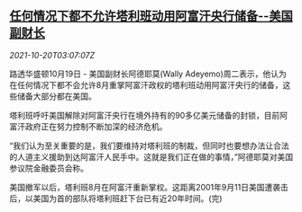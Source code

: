 <!--1634700662000-->
[任何情况下都不允许塔利班动用阿富汗央行储备--美国副财长](https://cn.reuters.com/article/usa-comments-taliban-cenbank-reserve-101-idCNKBS2HA085)
------

<div><i>2021-10-20T03:07:07Z</i></div><p>路透华盛顿10月19日 - 美国副财长阿德耶莫(Wally Adeyemo)周二表示，他认为在任何情况下都不会允许8月重掌阿富汗政权的塔利班动用阿富汗央行的储备，这些储备大部分都在美国。</p><p>塔利班呼吁美国解除对阿富汗央行在境外持有的90多亿美元储备的封锁，目前阿富汗政府正在努力控制不断加深的经济危机。</p><p>“我们认为至关重要的是，我们要维持对塔利班的制裁，但同时也要想办法让合法的人道主义援助到达阿富汗人民手中。这就是我们正在做的事情，”阿德耶莫对美国参议院金融委员会称。</p><p>美国撤军以后，塔利班8月在阿富汗重新掌权。这距离2001年9月11日美国遭袭击后，以美国为首的部队将塔利班赶下台已有近20年时间。(完)</p>
